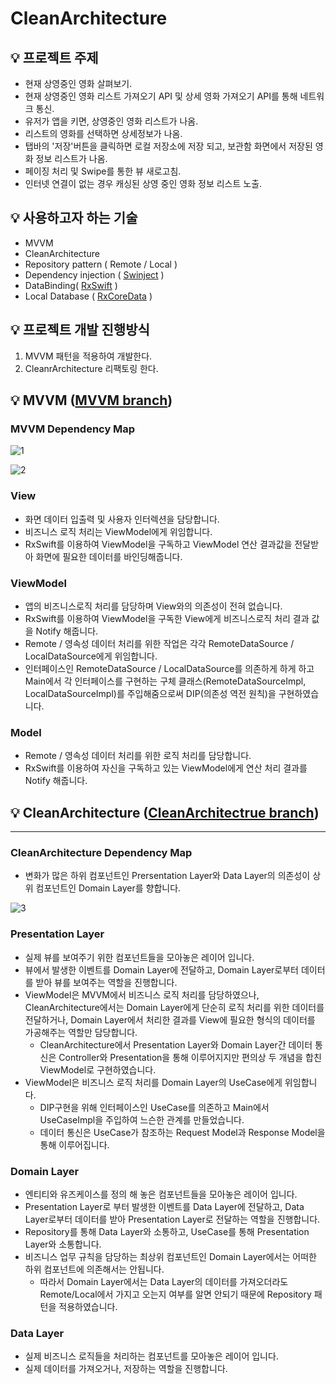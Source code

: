 # CleanArchitecture
## 💡 프로젝트 주제

- 현재 상영중인 영화 살펴보기.
- 현재 상영중인 영화 리스트 가져오기 API 및 상세 영화 가져오기 API를 통해 네트워크 통신.
- 유저가 앱을 키면, 상영중인 영화 리스트가 나옴.
- 리스트의 영화를 선택하면 상세정보가 나옴.
- 탭바의 '저장'버튼을 클릭하면 로컬 저장소에 저장 되고, 보관함 화면에서 저장된 영화 정보 리스트가 나옴.
- 페이징 처리 및 Swipe를 통한 뷰 새로고침.
- 인터넷 연결이 없는 경우 캐싱된 상영 중인 영화 정보 리스트 노출.

## 💡 사용하고자 하는 기술
- MVVM
- CleanArchitecture
- Repository pattern ( Remote / Local )
- Dependency injection ( [Swinject](https://github.com/Swinject/Swinject) )
- DataBinding( [RxSwift](https://github.com/ReactiveX/RxSwift) )
- Local Database ( [RxCoreData](https://github.com/RxSwiftCommunity/RxCoreData) )

## 💡 프로젝트 개발 진행방식
1. MVVM 패턴을 적용하여 개발한다.
2. CleanrArchitecture 리팩토링 한다. 

## 💡 MVVM ([MVVM branch](https://github.com/Gooreum/CleanArchitecture/tree/MVVM+Rx))
### **MVVM Dependency Map**

![1](https://user-images.githubusercontent.com/48742165/140517457-96d81e75-2293-4207-a289-1caa1d9d9c8b.png)

![2](https://user-images.githubusercontent.com/48742165/140517476-8f9d5256-455b-41e6-9b54-ee96e6d42bb2.png)

### **View**

- 화면 데이터 입출력 및 사용자 인터렉션을 담당합니다.
- 비즈니스 로직 처리는 ViewModel에게 위임합니다.
- RxSwift를 이용하여 ViewModel을 구독하고 ViewModel 연산 결과값을 전달받아 화면에 필요한 데이터를 바인딩해줍니다.

### **ViewModel**

- 앱의 비즈니스로직 처리를 담당하며 View와의 의존성이 전혀 없습니다.
- RxSwift를 이용하여 ViewModel을 구독한 View에게 비즈니스로직 처리 결과 값을 Notify 해줍니다.
- Remote / 영속성 데이터 처리를 위한 작업은 각각 RemoteDataSource / LocalDataSource에게 위임합니다.
- 인터페이스인 RemoteDataSource / LocalDataSource를 의존하게 하게 하고 Main에서 각 인터페이스를 구현하는 구체 클래스(RemoteDataSourceImpl, LocalDataSourceImpl)를  주입해줌으로써 DIP(의존성 역전 원칙)을 구현하였습니다.

### **Model**

- Remote / 영속성 데이터 처리를 위한 로직 처리를 담당합니다.
- RxSwift를 이용하여 자신을 구독하고 있는 ViewModel에게 연산 처리 결과를 Notify 해줍니다.

## 💡 **CleanArchitecture ([CleanArchitectrue branch](https://github.com/Gooreum/CleanArchitecture/tree/CleanArchitecture))**

---

### **CleanArchitecture Dependency Map**

- 변화가 많은 하위 컴포넌트인 Prersentation Layer와 Data Layer의 의존성이 상위 컴포넌트인 Domain Layer를 향합니다.

![3](https://user-images.githubusercontent.com/48742165/140517495-7cca775c-997c-43b3-a37c-dbf39e519498.png)

### **Presentation Layer**

- 실제 뷰를 보여주기 위한 컴포넌트들을 모아놓은 레이어 입니다.
- 뷰에서 발생한 이벤트를 Domain Layer에 전달하고, Domain Layer로부터 데이터를 받아 뷰를 보여주는 역할을 진행합니다.
- ViewModel은 MVVM에서 비즈니스 로직 처리를 담당하였으나, CleanArchitecture에서는 Domain Layer에게 단순히 로직 처리를 위한 데이터를 전달하거나, Domain Layer에서 처리한 결과를 View에 필요한 형식의 데이터를 가공해주는 역할만 담당합니다.
    - CleanArchitecture에서 Presentation Layer와 Domain Layer간 데이터 통신은 Controller와 Presentation을 통해 이루어지지만 편의상 두 개념을 합친 ViewModel로 구현하였습니다.
- ViewModel은 비즈니스 로직 처리를 Domain Layer의 UseCase에게 위임합니다.
    - DIP구현을 위해 인터페이스인 UseCase를 의존하고 Main에서 UseCaseImpl을 주입하여 느슨한 관계를 만들었습니다.
    - 데이터 통신은 UseCase가 참조하는 Request Model과 Response Model을 통해 이루어집니다.

### **Domain Layer**

- 엔티티와 유즈케이스를 정의 해 놓은 컴포넌트들을 모아놓은 레이어 입니다.
- Presentation Layer로 부터 발생한 이벤트를 Data Layer에 전달하고, Data Layer로부터 데이터를 받아 Presentation Layer로 전달하는 역할을 진행합니다.
- Repository를 통해 Data Layer와 소통하고, UseCase를 통해 Presentation Layer와 소통합니다.
- 비즈니스 업무 규칙을 담당하는 최상위 컴포넌트인 Domain Layer에서는 어떠한 하위 컴포넌트에 의존해서는 안됩니다.
    - 따라서 Domain Layer에서는 Data Layer의 데이터를 가져오더라도 Remote/Local에서 가지고 오는지 여부를 알면 안되기 때문에 Repository 패턴을 적용하였습니다.

### **Data Layer**

- 실제 비즈니스 로직들을 처리하는 컴포넌트를 모아놓은 레이어 입니다.
- 실제 데이터를 가져오거나, 저장하는 역할을 진행합니다.

